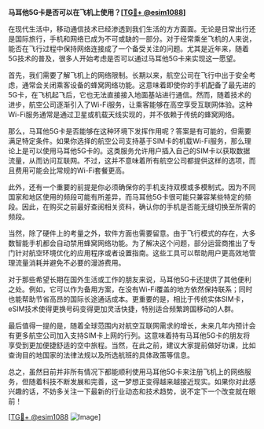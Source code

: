 **马耳他5G卡是否可以在飞机上使用？[[TG💪+ @esim1088](https://t.me/s/esim1088)]**

在现代生活中，移动通信技术已经渗透到我们生活的方方面面。无论是日常出行还是国际旅行，手机和网络已成为不可或缺的一部分。对于经常乘坐飞机的人来说，能否在飞行过程中保持网络连接成了一个备受关注的问题。尤其是近年来，随着5G技术的普及，很多人开始考虑是否可以通过马耳他5G卡来实现这一愿望。

首先，我们需要了解飞机上的网络限制。长期以来，航空公司在飞行中出于安全考虑，通常会关闭乘客设备的蜂窝网络功能。这意味着即使你的手机配备了最先进的5G卡，在飞机起飞后，它也无法直接接入地面基站进行通信。然而，随着技术的进步，航空公司逐渐引入了Wi-Fi服务，让乘客能够在高空享受互联网体验。这种Wi-Fi服务通常是通过卫星或机载天线实现的，并不依赖于传统的蜂窝网络。

那么，马耳他5G卡是否能够在这种环境下发挥作用呢？答案是有可能的，但需要满足特定条件。如果你选择的航空公司支持基于SIM卡的机载Wi-Fi服务，那么理论上是可以使用马耳他5G卡的。这类服务允许用户插入自己的SIM卡以获取数据流量，从而访问互联网。不过，这并不意味着所有航空公司都提供这样的选项，而且费用可能会比常规的Wi-Fi套餐更高。

此外，还有一个重要的前提是你必须确保你的手机支持双模或多模制式。因为不同国家和地区使用的频段可能有所差异，而马耳他5G卡很可能只兼容某些特定的频段。因此，在购买之前最好查阅相关资料，确认你的手机是否能无缝切换至所需的频段。

当然，除了硬件上的考量之外，软件方面也需要留意。由于飞行模式的存在，大多数智能手机都会自动禁用蜂窝网络功能。为了解决这个问题，部分运营商推出了专门针对航空环境优化的应用程序或者设置指南。这些工具可以帮助用户更高效地管理流量消耗并避免不必要的漫游费用。

对于那些希望长期在国外生活或工作的朋友来说，马耳他5G卡还提供了其他便利之处。例如，它可以作为备用方案，在没有Wi-Fi覆盖的地方依然保持联系；同时也能帮助节省高昂的国际长途通话成本。更重要的是，相比于传统实体SIM卡，eSIM技术使得更换号码变得更加灵活快捷，特别适合频繁跨国移动的人群。

最后值得一提的是，随着全球范围内对航空互联网需求的增长，未来几年内预计会有更多航空公司加入支持SIM卡上网的行列。这意味着持有马耳他5G卡的朋友将享受到更加便捷舒适的空中旅程。当然，在此之前，建议大家提前做好功课，比如查询目的地国家的法律法规以及所选航班的具体政策等信息。

总之，虽然目前并非所有情况下都能顺利使用马耳他5G卡来注册飞机上的网络服务，但随着科技不断发展和完善，这一梦想正变得越来越接近现实。如果你对此感兴趣的话，不妨多关注一下最新的行业动态和技术趋势，说不定下一个改变就在眼前！

[[TG💪+ @esim1088](https://t.me/s/esim1088) ![Image](https://i.postimg.cc/4NQfJmqS/Snipaste-2025-05-13-00-14-12.png)]